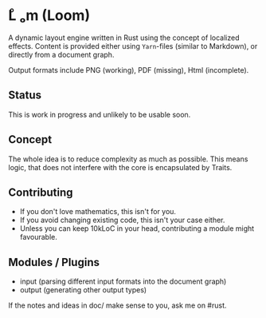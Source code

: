 # Lͦ ₒm (Loom)
A dynamic layout engine written in Rust using the concept of localized effects.
Content is provided either using `Yarn`-files (similar to Markdown),
or directly from a document graph.

Output formats include PNG (working), PDF (missing), Html (incomplete).

## Status
This is work in progress and unlikely to be usable soon.

## Concept
The whole idea is to reduce complexity as much as possible.
This means logic, that does not interfere with the core is encapsulated
by Traits.

## Contributing
- If you don't love mathematics, this isn't for you.
- If you avoid changing existing code, this isn't your case either.
- Unless you can keep 10kLoC in your head, contributing a module might favourable.

## Modules / Plugins
- input (parsing different input formats into the document graph)
- output (generating other output types)

If the notes and ideas in doc/ make sense to you, ask me on #rust.
